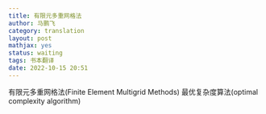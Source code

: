 ```yaml
---
title: 有限元多重网格法
author: 马鹏飞
category: translation
layout: post
mathjax: yes
status: waiting
tags: 书本翻译
date: 2022-10-15 20:51
---
```


有限元多重网格法(Finite Element Multigrid Methods)
最优复杂度算法(optimal complexity algorithm)